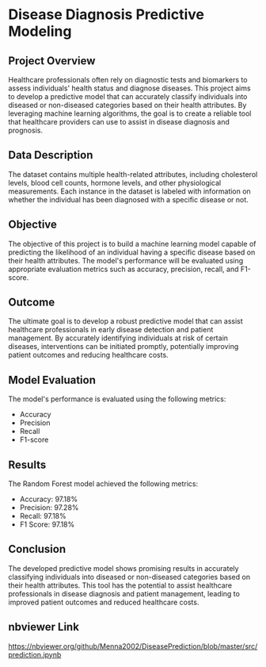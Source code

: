 # Disease Diagnosis Predictive Modeling

## Project Overview

Healthcare professionals often rely on diagnostic tests and biomarkers to assess individuals' health status and diagnose diseases. This project aims to develop a predictive model that can accurately classify individuals into diseased or non-diseased categories based on their health attributes. By leveraging machine learning algorithms, the goal is to create a reliable tool that healthcare providers can use to assist in disease diagnosis and prognosis.

## Data Description

The dataset contains multiple health-related attributes, including cholesterol levels, blood cell counts, hormone levels, and other physiological measurements. Each instance in the dataset is labeled with information on whether the individual has been diagnosed with a specific disease or not.

## Objective

The objective of this project is to build a machine learning model capable of predicting the likelihood of an individual having a specific disease based on their health attributes. The model's performance will be evaluated using appropriate evaluation metrics such as accuracy, precision, recall, and F1-score.

## Outcome

The ultimate goal is to develop a robust predictive model that can assist healthcare professionals in early disease detection and patient management. By accurately identifying individuals at risk of certain diseases, interventions can be initiated promptly, potentially improving patient outcomes and reducing healthcare costs.

## Model Evaluation

The model's performance is evaluated using the following metrics:
- Accuracy
- Precision
- Recall
- F1-score

## Results

The Random Forest model achieved the following metrics:
- Accuracy: 97.18%
- Precision: 97.28%
- Recall: 97.18%
- F1 Score: 97.18%

## Conclusion

The developed predictive model shows promising results in accurately classifying individuals into diseased or non-diseased categories based on their health attributes. This tool has the potential to assist healthcare professionals in disease diagnosis and patient management, leading to improved patient outcomes and reduced healthcare costs.

## nbviewer Link

https://nbviewer.org/github/Menna2002/DiseasePrediction/blob/master/src/prediction.ipynb
